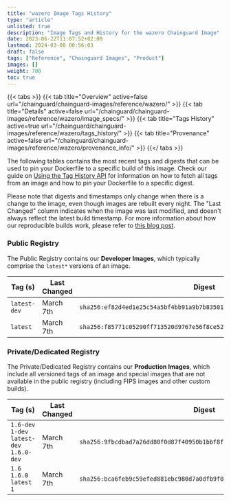 ```yaml
---
title: "wazero Image Tags History"
type: "article"
unlisted: true
description: "Image Tags and History for the wazero Chainguard Image"
date: 2023-06-22T11:07:52+02:00
lastmod: 2024-03-08 00:56:03
draft: false
tags: ["Reference", "Chainguard Images", "Product"]
images: []
weight: 700
toc: true
---
```


{{< tabs >}}
{{< tab title="Overview" active=false url="/chainguard/chainguard-images/reference/wazero/" >}}
{{< tab title="Details" active=false url="/chainguard/chainguard-images/reference/wazero/image_specs/" >}}
{{< tab title="Tags History" active=true url="/chainguard/chainguard-images/reference/wazero/tags_history/" >}}
{{< tab title="Provenance" active=false url="/chainguard/chainguard-images/reference/wazero/provenance_info/" >}}
{{</ tabs >}}

The following tables contains the most recent tags and digests that can be used to pin your Dockerfile to a specific build of this image. Check our guide on [Using the Tag History API](/chainguard/chainguard-images/using-the-tag-history-api/) for information on how to fetch all tags from an image and how to pin your Dockerfile to a specific digest.

Please note that digests and timestamps only change when there is a change to the image, even though images are rebuilt every night. The "Last Changed" column indicates when the image was last modified, and doesn't always reflect the latest build timestamp. For more information about how our reproducible builds work, please refer to [this blog post](https://www.chainguard.dev/unchained/reproducing-chainguards-reproducible-image-builds).

### Public Registry
The Public Registry contains our **Developer Images**, which typically comprise the `latest*` versions of an image.

| Tag (s)       | Last Changed | Digest                                                                    |
|---------------|--------------|---------------------------------------------------------------------------|
|  `latest-dev` | March 7th    | `sha256:ef82d4ed1e25c54a5bf4bb91a9b7b835019a4183d316aaad439a481812c7720b` |
|  `latest`     | March 7th    | `sha256:f85771c05290ff713520d9767e56f8ce522a74505aa039c53a6fb7f8ec2d4b96` |


### Private/Dedicated Registry
The Private/Dedicated Registry contains our **Production Images**, which include all versioned tags of an image and special images that are not available in the public registry (including FIPS images and other custom builds).

| Tag (s)                                     | Last Changed | Digest                                                                    |
|---------------------------------------------|--------------|---------------------------------------------------------------------------|
|  `1.6-dev` `1-dev` `latest-dev` `1.6.0-dev` | March 7th    | `sha256:9fbcdbad7a26dd80f0d87f40950b1bbf8f5fa8813fba5be69369e5f041c1a6ad` |
|  `1.6` `1.6.0` `latest` `1`                 | March 7th    | `sha256:bca6feb9c59efed881ebc980d7a0dfb9f045228d310e4a36bc596915a6cf001d` |


